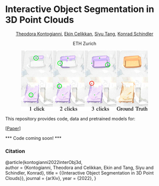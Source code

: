 # Interactive Object Segmentation in 3D Point Clouds



<div align="center">
<a href="https://theodorakontogianni.github.io/">Theodora Kontogianni</a>, <a href="https://www.gfz-potsdam.de/staff/ekin.celikkan/sec14">Ekin Celikkan</a>, <a href="https://vlg.inf.ethz.ch/team/Prof-Dr-Siyu-Tang.html">Siyu Tang</a>, <a href="https://igp.ethz.ch/personen/person-detail.html?persid=143986">Konrad Schindler</a>

ETH Zurich


<!-- ![teaser](./inter3dpng) -->
<img src="./inter3d.png" width=80% height=80%>

</div>

This repository provides code, data and pretrained models for:

[[Paper](https://arxiv.org/abs/2204.07183)]

*** Code coming soon! ***

### Citation

@article{kontogianni2022interObj3d,  
  author = {Kontogianni, Theodora and Celikkan, Ekin and Tang, Siyu and Schindler, Konrad},
  title = {{Interactive Object Segmentation in 3D Point Clouds}},
  journal = {arXiv},
  year = {2022},
  }
